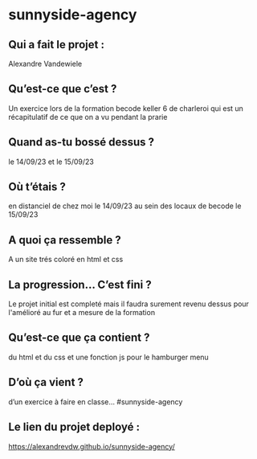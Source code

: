 # sunnyside-agency

## Qui a fait le projet : 

Alexandre Vandewiele

## Qu’est-ce que c’est ? 

Un exercice lors de la formation becode keller 6 de charleroi qui est un récapitulatif de ce que on a vu pendant la prarie

## Quand as-tu bossé dessus ? 

le 14/09/23 et le 15/09/23

## Où t’étais ? 

en distanciel de chez moi le 14/09/23
au sein des locaux de becode le 15/09/23

## A quoi ça ressemble ? 

A un site trés coloré en html et css

## La progression… C’est fini ?

Le projet initial est completé mais il faudra surement revenu dessus pour l'amélioré au fur et a mesure de la formation

## Qu’est-ce que ça contient ? 

du html et du css et une fonction js pour le hamburger menu

## D’où ça vient ?

d’un exercice à faire en classe… #sunnyside-agency

## Le lien du projet deployé :

https://alexandrevdw.github.io/sunnyside-agency/